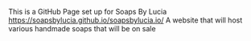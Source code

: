 This is a GitHub Page set up for
Soaps By Lucia
https://soapsbylucia.github.io/soapsbylucia.io/
A website that will host various handmade soaps that will be on sale
